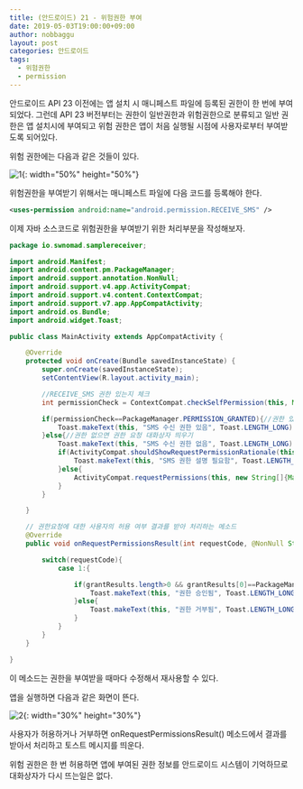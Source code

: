 ```yaml
---
title: (안드로이드) 21 - 위험권한 부여
date: 2019-05-03T19:00:00+09:00
author: nobbaggu
layout: post
categories: 안드로이드
tags:
  - 위험권한
  - permission
---
```


안드로이드 API 23 이전에는 앱 설치 시 매니페스트 파일에 등록된 권한이 한 번에 부여되었다. 그런데 API 23 버전부터는 권한이 일반권한과 위험권한으로 분류되고 일반 권한은 앱 설치시에 부여되고 위험 권한은 앱이 처음 실행될 시점에 사용자로부터 부여받도록 되어있다.

위험 권한에는 다음과 같은 것들이 있다.

![1](https://nobbaggu.github.io/images/android/21/1.png){: width="50%" height="50%"}

위험권한을 부여받기 위해서는 매니페스트 파일에 다음 코드를 등록해야 한다.

~~~ xml
<uses-permission android:name="android.permission.RECEIVE_SMS" />
~~~

이제 자바 소스코드로 위험권한을 부여받기 위한 처리부분을 작성해보자.

~~~ java
package io.swnomad.samplereceiver;

import android.Manifest;
import android.content.pm.PackageManager;
import android.support.annotation.NonNull;
import android.support.v4.app.ActivityCompat;
import android.support.v4.content.ContextCompat;
import android.support.v7.app.AppCompatActivity;
import android.os.Bundle;
import android.widget.Toast;

public class MainActivity extends AppCompatActivity {

    @Override
    protected void onCreate(Bundle savedInstanceState) {
        super.onCreate(savedInstanceState);
        setContentView(R.layout.activity_main);

        //RECEIVE_SMS 권한 있는지 체크
        int permissionCheck = ContextCompat.checkSelfPermission(this, Manifest.permission.RECEIVE_SMS);

        if(permissionCheck==PackageManager.PERMISSION_GRANTED){//권한 있으면 토스트 메시지 띄우기
            Toast.makeText(this, "SMS 수신 권한 있음", Toast.LENGTH_LONG).show();
        }else{//권한 없으면 권한 요청 대화상자 띄우기
            Toast.makeText(this, "SMS 수신 권한 없음", Toast.LENGTH_LONG).show();
            if(ActivityCompat.shouldShowRequestPermissionRationale(this, Manifest.permission.RECEIVE_SMS)){
                Toast.makeText(this, "SMS 권한 설명 필요함", Toast.LENGTH_LONG).show();
            }else{
                ActivityCompat.requestPermissions(this, new String[]{Manifest.permission.RECEIVE_SMS}, 1);
            }
        }

    }

    // 권한요청에 대한 사용자의 허용 여부 결과를 받아 처리하는 메소드
    @Override
    public void onRequestPermissionsResult(int requestCode, @NonNull String[] permissions, @NonNull int[] grantResults) {

        switch(requestCode){
            case 1:{

                if(grantResults.length>0 && grantResults[0]==PackageManager.PERMISSION_GRANTED){
                    Toast.makeText(this, "권한 승인됨", Toast.LENGTH_LONG).show();
                }else{
                    Toast.makeText(this, "권한 거부됨", Toast.LENGTH_LONG).show();
                }
            }
        }
    }

}
~~~

이 메소드는 권한을 부여받을 때마다 수정해서 재사용할 수 있다.

앱을 실행하면 다음과 같은 화면이 뜬다.

![2](https://nobbaggu.github.io/images/android/21/2.jpg){: width="30%" height="30%"}

사용자가 허용하거나 거부하면 onRequestPermissionsResult() 메소드에서 결과를 받아서 처리하고 토스트 메시지를 띄운다.

위험 권한은 한 번 허용하면 앱에 부여된 권한 정보를 안드로이드 시스템이 기억하므로 대화상자가 다시 뜨는일은 없다.